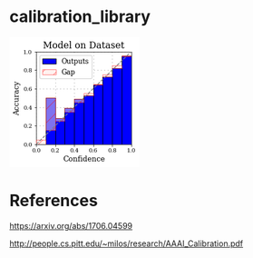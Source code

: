 # calibration_library


![Diagram](archive/reliability_diagram.png)





# References
https://arxiv.org/abs/1706.04599

http://people.cs.pitt.edu/~milos/research/AAAI_Calibration.pdf
